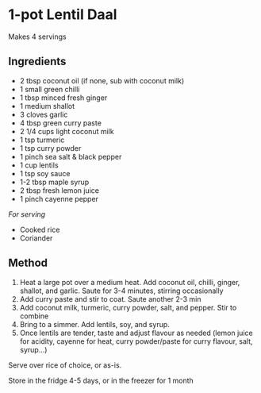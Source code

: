 # 1-pot Lentil Daal

Makes 4 servings

## Ingredients

- 2 tbsp coconut oil (if none, sub with coconut milk)
- 1 small green chilli
- 1 tbsp minced fresh ginger
- 1 medium shallot
- 3 cloves garlic
- 4 tbsp green curry paste
- 2 1/4 cups light coconut milk
- 1 tsp turmeric
- 1 tsp curry powder
- 1 pinch sea salt & black pepper
- 1 cup lentils
- 1 tsp soy sauce
- 1-2 tbsp maple syrup
- 2 tbsp fresh lemon juice
- 1 pinch cayenne pepper

*For serving*

- Cooked rice
- Coriander

## Method

1. Heat a large pot over a medium heat. Add coconut oil, chilli, ginger, shallot, and garlic. Saute for 3-4 minutes, stirring occasionally
2. Add curry paste and stir to coat. Saute another 2-3 min
3. Add coconut milk, turmeric, curry powder, salt, and pepper. Stir to combine
4. Bring to a simmer. Add lentils, soy, and syrup.
5. Once lentils are tender, taste and adjust flavour as needed (lemon juice for acidity, cayenne for heat, curry powder/paste for curry flavour, salt, syrup...)

Serve over rice of choice, or as-is.

Store in the fridge 4-5 days, or in the freezer for 1 month
